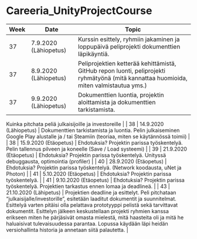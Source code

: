 # Careeria_UnityProjectCourse

| Week | Date | Topic |
| ------------- | ------------- | ------------- |
| 37  | 7.9.2020 (Lähiopetus) | Kurssin esittely, ryhmiin jakaminen ja loppupäivä peliprojekti dokumenttien läpikäyntiä.  |
| 37  | 8.9.2020 (Lähiopetus)  | Peliprojektien ketterää kehittämistä, GitHub repon luonti, peliprojekti ryhmätyönä (mitä kannattaa huomioida, miten valmistautua yms.)|
| 37  | 9.9.2020 (Lähiopetus)  | Dokumenttien luontia, projektin aloittamista ja dokumenttien tarkistamista. 
Kuinka pitchata peliä julkaisijoille ja investoreille
 |
| 38  | 14.9.2020 (Lähiopetus) | Dokumenttien tarkistamista ja luontia. Pelin julkaiseminen Google Play alustalle ja / tai Steamiin (teoriaa, miten se käytännössä toimii) |
| 38  | 15.9.2020 (Etäopetus)  | Ehdotuksia? Projektin parissa työskentelyä. Pelin tallennus pilveen ja koneelle (Save / Load systeemi) |
| 39  | 21.9.2020 (Etäopetus)  | Ehdotuksia? Projektin parissa työskentelyä. Unityssä debuggausta, optimointia (profiler) |
| 40  | 28.9.2020 (Etäopetus)  | Ehdotuksia? Projektin parissa työskentelyä. (Network koodausta, uNet ja Photon) |
| 41  | 5.10.2020 (Etäopetus)  | Ehdotuksia? Projektin parissa työskentelyä. |
| 41  | 9.10.2020 (Etäopetus)  | Ehdotuksia? Projektin parissa työskentelyä. Projektien tarkastus ennen lomaa ja deadlineä. |
| 43  | 21.10.2020 (Lähipetus) | Projektien deadline ja esittelyt. Peli pitchataan “julkaisijalle/investorille”, esitetään laaditut dokumentit ja suunnitelmat. Esittelyä varten pitäisi olla pelattava prototyyppi pelistä sekä tarvittavat dokumentit. Esittelyn jälkeen keskustellaan projekti ryhmien kanssa erikseen miten he pärjäsivät omasta mielestä, mitä haasteita oli ja mitä he haluaisivat tulevaisuudessa parantaa. Lopussa käydään läpi heidän versiohallinta historia ja annetaan siitä palautetta.  |

